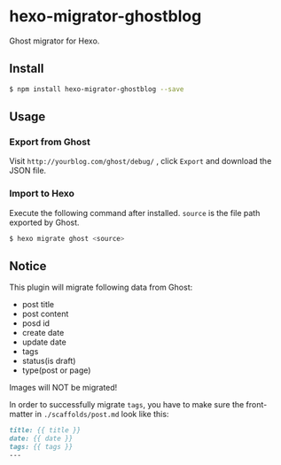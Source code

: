 # hexo-migrator-ghostblog

Ghost migrator for Hexo.

## Install

``` bash
$ npm install hexo-migrator-ghostblog --save
```

## Usage

### Export from Ghost

Visit `http://yourblog.com/ghost/debug/` , click `Export` and download the JSON file.

### Import to Hexo

Execute the following command after installed. `source` is the file path exported by Ghost.

``` bash
$ hexo migrate ghost <source>
```

## Notice

This plugin will migrate following data from Ghost:

 - post title
 - post content
 - posd id
 - create date
 - update date
 - tags
 - status(is draft)
 - type(post or page)

Images will NOT be migrated!

In order to successfully migrate `tags`, you have to make sure the front-matter in `./scaffolds/post.md` look like this:

```markdown
title: {{ title }}
date: {{ date }}
tags: {{ tags }}
---

```

[Hexo]: http://zespia.tw/hexo
